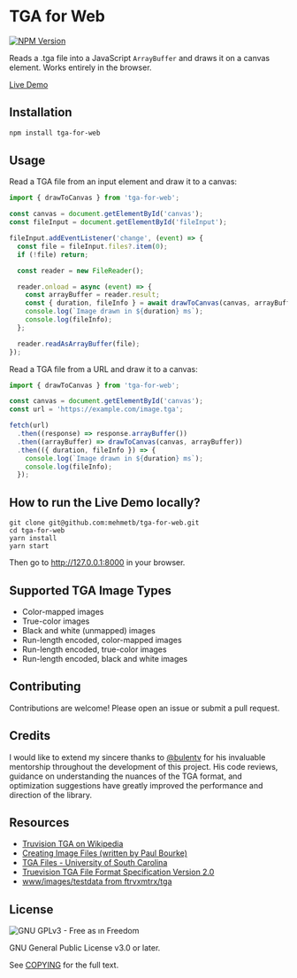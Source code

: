 # TGA for Web

[![NPM Version](https://img.shields.io/npm/v/tga-for-web)](https://www.npmjs.com/package/tga-for-web)

Reads a .tga file into a JavaScript `ArrayBuffer` and draws it on a canvas element. Works entirely in the browser.

[Live Demo](https://mehmetbaker.dev/tga-for-web-live-demo/)

## Installation

```bash
npm install tga-for-web
```

## Usage

Read a TGA file from an input element and draw it to a canvas:

```js
import { drawToCanvas } from 'tga-for-web';

const canvas = document.getElementById('canvas');
const fileInput = document.getElementById('fileInput');

fileInput.addEventListener('change', (event) => {
  const file = fileInput.files?.item(0);
  if (!file) return;

  const reader = new FileReader();

  reader.onload = async (event) => {
    const arrayBuffer = reader.result;
    const { duration, fileInfo } = await drawToCanvas(canvas, arrayBuffer);
    console.log(`Image drawn in ${duration} ms`);
    console.log(fileInfo);
  };

  reader.readAsArrayBuffer(file);
});
```

Read a TGA file from a URL and draw it to a canvas:

```js
import { drawToCanvas } from 'tga-for-web';

const canvas = document.getElementById('canvas');
const url = 'https://example.com/image.tga';

fetch(url)
  .then((response) => response.arrayBuffer())
  .then((arrayBuffer) => drawToCanvas(canvas, arrayBuffer))
  .then(({ duration, fileInfo }) => {
    console.log(`Image drawn in ${duration} ms`);
    console.log(fileInfo);
  });


```

## How to run the Live Demo locally?

```
git clone git@github.com:mehmetb/tga-for-web.git
cd tga-for-web
yarn install
yarn start
```

Then go to http://127.0.0.1:8000 in your browser.

## Supported TGA Image Types

- Color-mapped images
- True-color images
- Black and white (unmapped) images
- Run-length encoded, color-mapped images
- Run-length encoded, true-color images
- Run-length encoded, black and white images

## Contributing

Contributions are welcome! Please open an issue or submit a pull request.

## Credits

I would like to extend my sincere thanks to [@bulentv](https://github.com/bulentv) for his invaluable mentorship throughout the development of this project. His code reviews, guidance on understanding the nuances of the TGA format, and optimization suggestions have greatly improved the performance and direction of the library. 

## Resources

- [Truvision TGA on Wikipedia](https://en.wikipedia.org/wiki/Truevision_TGA)
- [Creating Image Files (written by Paul Bourke)](http://www.paulbourke.net/dataformats/tga/)
- [TGA Files - University of South Carolina](https://people.math.sc.edu/Burkardt/data/tga/tga.html)
- [Truevision TGA File Format Specification Version 2.0](https://www.dca.fee.unicamp.br/~martino/disciplinas/ea978/tgaffs.pdf)
- [www/images/testdata from ftrvxmtrx/tga](https://github.com/ftrvxmtrx/tga)

## License

![GNU GPLv3 - Free as ın Freedom](https://www.gnu.org/graphics/gplv3-with-text-136x68.png)

GNU General Public License v3.0 or later.

See [COPYING](COPYING) for the full text.
